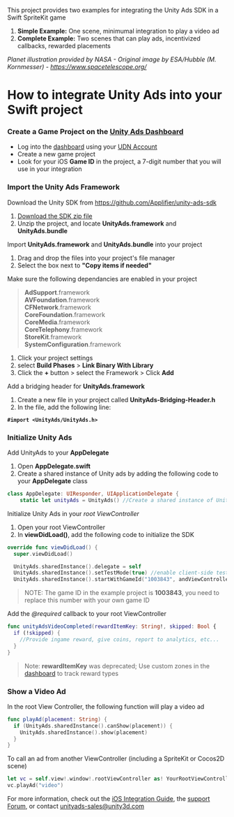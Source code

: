 This project provides two examples for integrating the Unity Ads SDK in a Swift SpriteKit game

1. **Simple Example:** One scene, minimumal integration to play a video ad
2. **Complete Example:** Two scenes that can play ads, incentivized callbacks, rewarded placements

<i>Planet illustration provided by NASA - Original image by ESA/Hubble (M. Kornmesser) - https://www.spacetelescope.org/</i>

# How to integrate Unity Ads into your Swift project

### Create a Game Project on the [Unity Ads Dashboard](https://dashboard.unityads.unity3d.com)
- Log into the [dashboard](https://dashboard.unityads.unity3d.com) using your [UDN Account](https://accounts.unity3d.com/sign-in)
- Create a new game project
- Look for your iOS **Game ID** in the project, a 7-digit number that you will use in your integration

### Import the Unity Ads Framework

Download the Unity SDK from https://github.com/Applifier/unity-ads-sdk
  1. [Download the SDK zip file](https://github.com/Applifier/unity-ads-sdk/archive/master.zip)
  2. Unzip the project, and locate **UnityAds.framework** and **UnityAds.bundle**

Import **UnityAds.framework** and **UnityAds.bundle** into your project
  1. Drag and drop the files into your project's file manager
  2. Select the box next to **"Copy items if needed"**

Make sure the following dependancies are enabled in your project  
  
> **AdSupport**.framework  
> **AVFoundation**.framework  
> **CFNetwork**.framework  
> **CoreFoundation**.framework  
> **CoreMedia**.framework  
> **CoreTelephony**.framework  
> **StoreKit**.framework  
> **SystemConfiguration**.framework  
  
  
  
  1. Click your project settings
  2. select **Build Phases** > **Link Binary With Library**
  3. Click the **+** button > select the Framework > Click **Add**

Add a bridging header for **UnityAds.framework**
  1. Create a new file in your project called **UnityAds-Bridging-Header.h**
  2. In the file, add the following line:  
  
**`#import <UnityAds/UnityAds.h>`**

### Initialize Unity Ads

Add UnityAds to your **AppDelegate**
1. Open **AppDelegate.swift**
2. Create a shared instance of Unity ads by adding the following code to your **AppDelegate** class  
```Swift
class AppDelegate: UIResponder, UIApplicationDelegate {
    static let unityAds = UnityAds() //Create a shared instance of Unity Ads
```

Initialize Unity Ads in your *root ViewController*
1. Open your root ViewController
2. In **viewDidLoad()**, add the following code to initialize the SDK  
```Swift
override func viewDidLoad() {
  super.viewDidLoad()

  UnityAds.sharedInstance().delegate = self
  UnityAds.sharedInstance().setTestMode(true) //enable client-side test mode
  UnityAds.sharedInstance().startWithGameId("1003843", andViewController: self)
```
> NOTE: The game ID in the example project is **1003843**, you need to replace this number with your own game ID

Add the *@required* callback to your root ViewController  

```Swift
func unityAdsVideoCompleted(rewardItemKey: String!, skipped: Bool {
  if (!skipped) {
    //Provide ingame reward, give coins, report to analytics, etc...
  }
}
```
> Note: **rewardItemKey** was deprecated; Use custom zones in the [dashboard](https://dashboard.unityads.unity3d.com) to track reward types

### Show a Video Ad

In the root View Controller, the following function will play a video ad

```swift
func playAd(placement: String) {
  if (UnityAds.sharedInstance().canShow(placement)) {
    UnityAds.sharedInstance().show(placement)
  }
}
```

To call an ad from another ViewController (including a SpriteKit or Cocos2D scene)
```swift
let vc = self.view!.window!.rootViewController as! YourRootViewController
vc.playAd("video")
```

For more information, check out the [iOS Integration Guide](http://unityads.unity3d.com/help/monetization/integration-guide-ios), the [support Forum](http://forum.unity3d.com/forums/unity-ads.67/), or contact unityads-sales@unity3d.com
